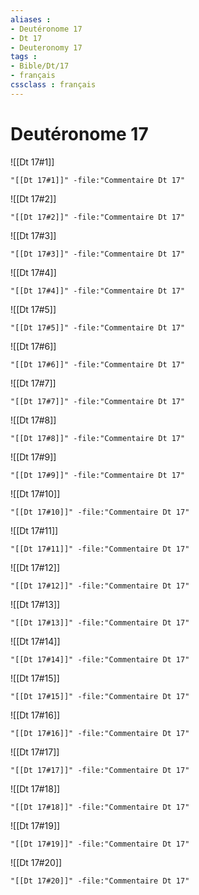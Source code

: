 ```yaml
---
aliases : 
- Deutéronome 17
- Dt 17
- Deuteronomy 17
tags : 
- Bible/Dt/17
- français
cssclass : français
---
```


# Deutéronome 17

![[Dt 17#1]]

```query
"[[Dt 17#1]]" -file:"Commentaire Dt 17"
```

![[Dt 17#2]]

```query
"[[Dt 17#2]]" -file:"Commentaire Dt 17"
```

![[Dt 17#3]]

```query
"[[Dt 17#3]]" -file:"Commentaire Dt 17"
```

![[Dt 17#4]]

```query
"[[Dt 17#4]]" -file:"Commentaire Dt 17"
```

![[Dt 17#5]]

```query
"[[Dt 17#5]]" -file:"Commentaire Dt 17"
```

![[Dt 17#6]]

```query
"[[Dt 17#6]]" -file:"Commentaire Dt 17"
```

![[Dt 17#7]]

```query
"[[Dt 17#7]]" -file:"Commentaire Dt 17"
```

![[Dt 17#8]]

```query
"[[Dt 17#8]]" -file:"Commentaire Dt 17"
```

![[Dt 17#9]]

```query
"[[Dt 17#9]]" -file:"Commentaire Dt 17"
```

![[Dt 17#10]]

```query
"[[Dt 17#10]]" -file:"Commentaire Dt 17"
```

![[Dt 17#11]]

```query
"[[Dt 17#11]]" -file:"Commentaire Dt 17"
```

![[Dt 17#12]]

```query
"[[Dt 17#12]]" -file:"Commentaire Dt 17"
```

![[Dt 17#13]]

```query
"[[Dt 17#13]]" -file:"Commentaire Dt 17"
```

![[Dt 17#14]]

```query
"[[Dt 17#14]]" -file:"Commentaire Dt 17"
```

![[Dt 17#15]]

```query
"[[Dt 17#15]]" -file:"Commentaire Dt 17"
```

![[Dt 17#16]]

```query
"[[Dt 17#16]]" -file:"Commentaire Dt 17"
```

![[Dt 17#17]]

```query
"[[Dt 17#17]]" -file:"Commentaire Dt 17"
```

![[Dt 17#18]]

```query
"[[Dt 17#18]]" -file:"Commentaire Dt 17"
```

![[Dt 17#19]]

```query
"[[Dt 17#19]]" -file:"Commentaire Dt 17"
```

![[Dt 17#20]]

```query
"[[Dt 17#20]]" -file:"Commentaire Dt 17"
```

